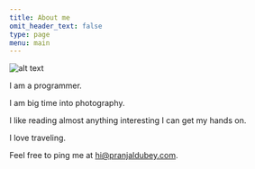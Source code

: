 ```yaml
---
title: About me
omit_header_text: false
type: page
menu: main
---
```


![alt text](https://pranjalworm.github.io/images/pranjal-dubey.jpg "Pranjal Dubey")


I am a programmer.

I am big time into photography.

I like reading almost anything interesting I can get my hands on.

I love traveling.

Feel free to ping me at [hi@pranjaldubey.com](mailto:pranjaldubey.com).